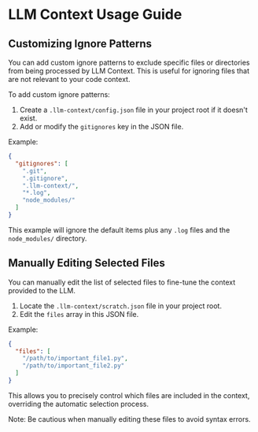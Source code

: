 # LLM Context Usage Guide

## Customizing Ignore Patterns

You can add custom ignore patterns to exclude specific files or directories from being processed by LLM Context. This is useful for ignoring files that are not relevant to your code context.

To add custom ignore patterns:

1. Create a `.llm-context/config.json` file in your project root if it doesn't exist.
2. Add or modify the `gitignores` key in the JSON file.

Example:

```json
{
  "gitignores": [
    ".git",
    ".gitignore",
    ".llm-context/",
    "*.log",
    "node_modules/"
  ]
}
```

This example will ignore the default items plus any `.log` files and the `node_modules/` directory.

## Manually Editing Selected Files

You can manually edit the list of selected files to fine-tune the context provided to the LLM.

1. Locate the `.llm-context/scratch.json` file in your project root.
2. Edit the `files` array in this JSON file.

Example:

```json
{
  "files": [
    "/path/to/important_file1.py",
    "/path/to/important_file2.py"
  ]
}
```

This allows you to precisely control which files are included in the context, overriding the automatic selection process.

Note: Be cautious when manually editing these files to avoid syntax errors.
